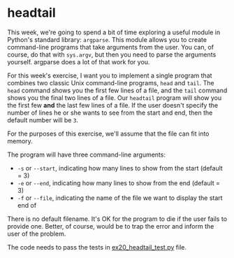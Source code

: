 # headtail

This week, we're going to spend a bit of time exploring a useful module in Python's standard library: `argparse`. This module allows you to create command-line programs that take arguments from the user. You can, of course, do that with `sys.argv`, but then you need to parse the arguments yourself. argparse does a lot of that work for you.

For this week's exercise, I want you to implement a single program that combines two classic Unix command-line programs, `head` and `tail`. The `head` command shows you the first few lines of a file, and the `tail` command shows you the final two lines of a file. Our `headtail` program will show you the first few **and** the last few lines of a file. If the user doesn't specify the number of lines he or she wants to see from the start and end, then the default number will be `3`.

For the purposes of this exercise, we'll assume that the file can fit into memory.

The program will have three command-line arguments:
- `-s` or `--start`, indicating how many lines to show from the start (default = 3)
- `-e` or `--end`, indicating how many lines to show from the end (default = 3)
- `-f` or `--file`, indicating the name of the file we want to display the start end of

There is no default filename. It's OK for the program to die if the user fails to provide one. Better, of course, would be to trap the error and inform the user of the problem.

The code needs to pass the tests in [ex20_headtail_test.py](ex20_headtail_test.py) file.
